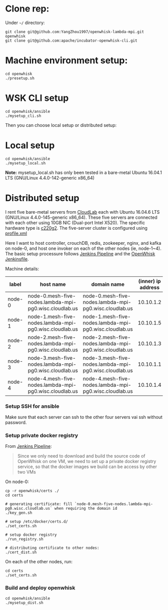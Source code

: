 <!--# OpenWhisk with Messaging enhanced-->

# Clone rep:
Under `~/` directory: 
```
git clone git@github.com:YangZhou1997/openwhisk-lambda-mpi.git openwhisk
git clone git@github.com:apache/incubator-openwhisk-cli.git
```

# Machine environment setup: 
```
cd openwhisk
./presetup.sh
```

# WSK CLI setup 
```
cd openwhisk/ansible
./mysetup_cli.sh
```

Then you can choose local setup or distributed setup:  

# Local setup 
``` 
cd openwhisk/ansible
./mysetup_local.sh
```

**Note:** mysetup\_local.sh has only been tested in a bare-metal Ubuntu 16.04.1 LTS (GNU/Linux 4.4.0-142-generic x86\_64)

# Distributed setup
I rent five bare-metal servers from [CloudLab](https://www.cloudlab.us/) each with Ubuntu 16.04.6 LTS (GNU/Linux 4.4.0-145-generic x86_64). 
These five servers are connected with each other using 10GB NIC (Dual-port Intel X520). 
The specific hardware type is [c220g2](http://docs.cloudlab.us/hardware.html#%28part._cloudlab-wisconsin%29). 
The five-server cluster is configured using [profile.xml](profile.xml)

Here I want to host controller, crouchDB, redis, zookeeper, nginx, and kafka on node-0, and host one invoker on each of the other nodes (ie, node-1~4).
The basic setup processure follows [Jenkins Pipeline](https://cwiki.apache.org/confluence/display/OPENWHISK/How+to+maintain+the+Jenkins+pipeline+for+OpenWhisk) and the [OpenWhisk Jenkinsfile](https://github.com/apache/incubator-openwhisk/blob/master/Jenkinsfile). 

Machine details: 

| label | host name | domain name | (inner) ip address |
| --- | --- | --- | --- |
| node-0 | node-0.mesh-five-nodes.lambda-mpi-pg0.wisc.cloudlab.us | node-0.mesh-five-nodes.lambda-mpi-pg0.wisc.cloudlab.us | 10.10.1.2 |
| node-1 | node-1.mesh-five-nodes.lambda-mpi-pg0.wisc.cloudlab.us | node-1.mesh-five-nodes.lambda-mpi-pg0.wisc.cloudlab.us | 10.10.1.5 |
| node-2 | node-2.mesh-five-nodes.lambda-mpi-pg0.wisc.cloudlab.us | node-2.mesh-five-nodes.lambda-mpi-pg0.wisc.cloudlab.us | 10.10.1.3 |
| node-3 | node-3.mesh-five-nodes.lambda-mpi-pg0.wisc.cloudlab.us | node-3.mesh-five-nodes.lambda-mpi-pg0.wisc.cloudlab.us | 10.10.1.1 |
| node-4 | node-4.mesh-five-nodes.lambda-mpi-pg0.wisc.cloudlab.us | node-4.mesh-five-nodes.lambda-mpi-pg0.wisc.cloudlab.us | 10.10.1.4 |

### Setup SSH for ansible
Make sure that each server can ssh to the other four servers vai ssh without password. 

### Setup private docker registry
From [Jenkins Pipeline](https://cwiki.apache.org/confluence/display/OPENWHISK/How+to+maintain+the+Jenkins+pipeline+for+OpenWhisk): 
> Since we only need to download and build the source code of OpenWhisk on one VM, we need to set up a private docker registry service, so that the docker images we build can be access by other two VMs

On node-0:
```
cp -r openwhisk/certs ./
cd certs

# generating certificate: fill `node-0.mesh-five-nodes.lambda-mpi-pg0.wisc.cloudlab.us` when requiring the domain id
./key_gen.sh

# setup /etc/docker/certs.d/
./set_certs.sh

# setup docker registry
./run_registry.sh

# distributing certificate to other nodes:
./cert_dist.sh
```

On each of the other nodes, run: 
```
cd certs
./set_certs.sh
```

### Build and deploy openwhisk
```
cd openwhisk/ansible
./mysetup_dist.sh
```


